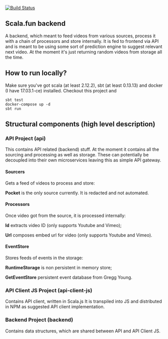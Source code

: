 [![Build Status](https://circleci.com/gh/asarturas/scala-fun-backend/tree/master.svg?style=shield&circle-token=e543cff1b6ea7c6b3b4304a64de92fa6ff159374)](https://circleci.com/gh/asarturas/scala-fun-backend)

## Scala.fun backend

A backend, which meant to feed videos from various sources, process it with a chain of processors and store internally.
It is fed to frontend via API and is meant to be using some sort of prediction engine to suggest relevant next video.
At the moment it's just returning random videos from storage all the time.

## How to run locally?

Make sure you've got scala (at least 2.12.2), sbt (at least 0.13.13) and docker (I have 17.03.1-ce) installed.
Checkout this project and
```
sbt test
docker-compose up -d
sbt run 
```

## Structural components (high level description)

### API Project (api)

This contains API related (backend) stuff.
At the moment it contains all the sourcing and processing as well as storage.
These can potentially be decoupled into their own microservices leaving this as simple API gateway.

#### Sourcers

Gets a feed of videos to process and store:

**Pocket** is the only source currently. It is redacted and not automated.

#### Processors

Once video got from the source, it is processed internally:

**Id** extracts video ID (only supports Youtube and Vimeo);

**Url** composes embed url for video (only supports Youtube and Vimeo).

#### EventStore

Stores feeds of events in the storage:

**RuntimeStorage** is non persistent in memory store;

**GetEventStore** persistent event database from Gregg Young.

### API Client JS Project (api-client-js)

Contains API client, written in Scala.js
It is transpiled into JS and distributed in NPM as suggested API client implementation.

### Backend Project (backend)

Contains data structures, which are shared between API and API Client JS.